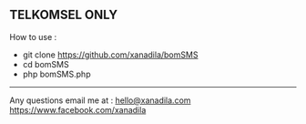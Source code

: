 TELKOMSEL ONLY
----------------------
How to use :

- git clone https://github.com/xanadila/bomSMS <br />
- cd bomSMS <br />
- php bomSMS.php <br />

----------------------
Any questions email me at : hello@xanadila.com <br />
https://www.facebook.com/xanadila
